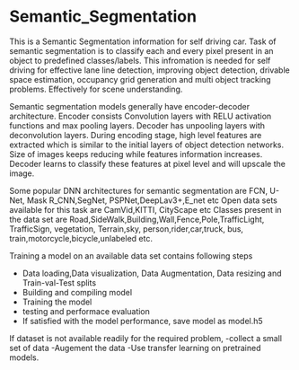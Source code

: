 # Semantic_Segmentation

This is a Semantic Segmentation information for self driving car.
Task of semantic segmentation is to classify each and every pixel present in an object to predefined classes/labels.
This infromation is needed for self driving for effective lane line detection, improving object detection, drivable space estimation, occupancy grid generation and multi object tracking problems.
Effectively for scene understanding.

Semantic segmentation models generally have encoder-decoder architecture.
Encoder consists Convolution layers with RELU activation functions and max pooling layers.
Decoder has unpooling layers with deconvolution layers.
During encoding stage, high level features are extracted which is similar to the initial layers of object detection networks. Size of images keeps reducing while features information increases.
Decoder learns to classify these features at pixel level and will upscale the image.



Some popular DNN architectures for semantic segmentation are  FCN, U-Net, Mask R_CNN,SegNet, PSPNet,DeepLav3+,E_net etc
Open data sets available for this task are CamVid,KITTI, CityScape etc
Classes present in the data set are Road,SideWalk,Building,Wall,Fence,Pole,TrafficLight, TrafficSign, vegetation, Terrain,sky, person,rider,car,truck, bus, train,motorcycle,bicycle,unlabeled etc.

Training a model on an available data set contains following steps
 - Data loading,Data visualization, Data Augmentation, Data resizing and Train-val-Test splits
 - Building and compiling model
 - Training the model
 - testing and performace evaluation
 - If satisfied with the model performance, save model as model.h5 

If dataset is not available readily for the required problem,
  -collect a small set of data
  -Augement the data
  -Use transfer learning on pretrained models.
